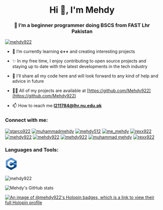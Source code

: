 <h1 align="center">Hi 👋, I'm Mehdy</h1>
<h3 align="center">👀 I’m a beginner programmer doing BSCS from FAST Lhr Pakistan</h3>

<p align="centre"> <a href="https://github.com/ryo-ma/github-profile-trophy"><img src="https://github-profile-trophy.vercel.app/?username=Mehdy922&theme=apprentice" alt="mehdy922" /></a> </p>

- 🌱 I’m currently learning **c++** and creating interesting projects

- ✨ In my free time, I enjoy contributing to open source projects and staying up to date with the latest developments in the tech industry

- 💞️ I'll share all my code here and will look forward to any kind of help and advice in future

- 👨‍💻 All of my projects are available at [https://github.com/Mehdy922](https://github.com/Mehdy922)

- 📫 How to reach me **l211784@lhr.nu.edu.pk**

<h3 align="left">Connect with me:</h3>
<p align="left">
<a href="https://twitter.com/starco922" target="blank"><img align="center" src="https://raw.githubusercontent.com/rahuldkjain/github-profile-readme-generator/master/src/images/icons/Social/twitter.svg" alt="starco922" height="30" width="40" /></a>
<a href="https://linkedin.com/in/muhammadmehdy" target="blank"><img align="center" src="https://raw.githubusercontent.com/rahuldkjain/github-profile-readme-generator/master/src/images/icons/Social/linked-in-alt.svg" alt="muhammadmehdy" height="30" width="40" /></a>
<a href="https://fb.com/mehdy512" target="blank"><img align="center" src="https://raw.githubusercontent.com/rahuldkjain/github-profile-readme-generator/master/src/images/icons/Social/facebook.svg" alt="mehdy512" height="30" width="40" /></a>
<a href="https://instagram.com/me_mehdy" target="blank"><img align="center" src="https://raw.githubusercontent.com/rahuldkjain/github-profile-readme-generator/master/src/images/icons/Social/instagram.svg" alt="me_mehdy" height="30" width="40" /></a>
<a href="https://www.codechef.com/users/rexx922" target="blank"><img align="center" src="https://cdn.jsdelivr.net/npm/simple-icons@3.1.0/icons/codechef.svg" alt="rexx922" height="30" width="40" /></a>
<a href="https://www.hackerrank.com/mehdy922" target="blank"><img align="center" src="https://raw.githubusercontent.com/rahuldkjain/github-profile-readme-generator/master/src/images/icons/Social/hackerrank.svg" alt="mehdy922" height="30" width="40" /></a>
<a href="https://codeforces.com/profile/mehdy922" target="blank"><img align="center" src="https://raw.githubusercontent.com/rahuldkjain/github-profile-readme-generator/master/src/images/icons/Social/codeforces.svg" alt="mehdy922" height="30" width="40" /></a>
<a href="https://www.leetcode.com/mehdy922" target="blank"><img align="center" src="https://raw.githubusercontent.com/rahuldkjain/github-profile-readme-generator/master/src/images/icons/Social/leet-code.svg" alt="mehdy922" height="30" width="40" /></a>
<a href="https://www.hackerearth.com/muhammad mehdy" target="blank"><img align="center" src="https://raw.githubusercontent.com/rahuldkjain/github-profile-readme-generator/master/src/images/icons/Social/hackerearth.svg" alt="muhammad mehdy" height="30" width="40" /></a>
<a href="https://www.topcoder.com/members/rexx922" target="blank"><img align="center" src="https://raw.githubusercontent.com/rahuldkjain/github-profile-readme-generator/master/src/images/icons/Social/topcoder.svg" alt="rexx922" height="30" width="40" /></a>
</p>

<h3 align="left">Languages and Tools:</h3>
<p align="left"> <a href="https://www.w3schools.com/cpp/" target="_blank" rel="noreferrer"> <img src="https://raw.githubusercontent.com/devicons/devicon/master/icons/cplusplus/cplusplus-original.svg" alt="cplusplus" width="40" height="40"/> </a> </p>

<p><img align="center" src="https://github-readme-streak-stats.herokuapp.com/?user=mehdy922&theme=dark" alt="mehdy922" /></p>

![Mehdy's GitHub stats](https://github-readme-stats.vercel.app/api?username=Mehdy922&show_icons=true&theme=dark)

[![An image of @mehdy922's Holopin badges, which is a link to view their full Holopin profile](https://holopin.me/mehdy922)](https://holopin.io/@mehdy922)
